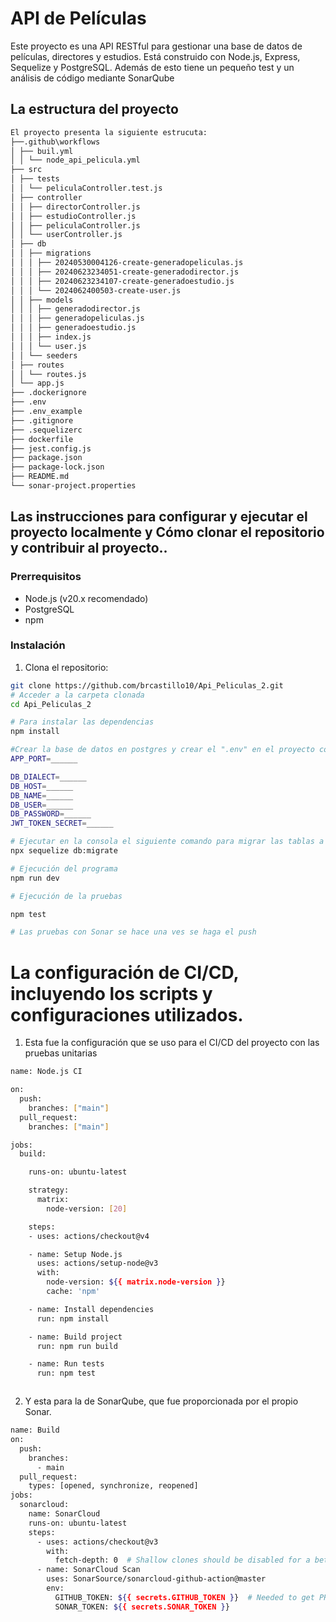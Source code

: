 # API de Películas

Este proyecto es una API RESTful para gestionar una base de datos de películas, directores y estudios. Está construido con Node.js, Express, Sequelize y PostgreSQL. Además de esto tiene un pequeño test y un análisis de código mediante SonarQube

## La estructura del proyecto
```sh
El proyecto presenta la siguiente estrucuta:
├──.github\workflows
│ ├── buil.yml
│ │ └── node_api_pelicula.yml
├── src
│ ├── tests
│ │ └── peliculaController.test.js
│ ├── controller
│ │ ├── directorController.js
│ │ ├── estudioController.js
│ │ ├── peliculaController.js
│ │ └── userController.js
│ ├── db
│ │ ├── migrations
│ │ │ ├── 20240530004126-create-generadopeliculas.js
│ │ │ ├── 20240623234051-create-generadodirector.js
│ │ │ ├── 20240623234107-create-generadoestudio.js
│ │ │ └── 2024062400503-create-user.js
│ │ ├── models
│ │ │ ├── generadodirector.js
│ │ │ ├── generadopeliculas.js
│ │ │ ├── generadoestudio.js
│ │ │ ├── index.js
│ │ │ └── user.js
│ │ └── seeders
│ ├── routes
│ │ └── routes.js
│ └── app.js
├── .dockerignore
├── .env
├── .env_example
├── .gitignore
├── .sequelizerc
├── dockerfile
├── jest.config.js
├── package.json
├── package-lock.json
├── README.md
└── sonar-project.properties
```
## Las instrucciones para configurar y ejecutar el proyecto localmente y Cómo clonar el repositorio y contribuir al proyecto..

### Prerrequisitos

- Node.js (v20.x recomendado)
- PostgreSQL
- npm

### Instalación

1. Clona el repositorio:

```sh
git clone https://github.com/brcastillo10/Api_Peliculas_2.git
# Acceder a la carpeta clonada 
cd Api_Peliculas_2

# Para instalar las dependencias
npm install

#Crear la base de datos en postgres y crear el ".env" en el proyecto con lo siguiente
APP_PORT=______

DB_DIALECT=______
DB_HOST=______
DB_NAME=______
DB_USER=______
DB_PASSWORD=______
JWT_TOKEN_SECRET=______

# Ejecutar en la consola el siguiente comando para migrar las tablas a la base de datos
npx sequelize db:migrate

# Ejecución del programa
npm run dev

# Ejecución de la pruebas

npm test

# Las pruebas con Sonar se hace una ves se haga el push
```
# La configuración de CI/CD, incluyendo los scripts y configuraciones utilizados.

1. Esta fue la configuración que se uso para el CI/CD del proyecto con las pruebas unitarias

```sh
name: Node.js CI

on:
  push:
    branches: ["main"]
  pull_request:
    branches: ["main"]

jobs:
  build:

    runs-on: ubuntu-latest

    strategy:
      matrix:
        node-version: [20]

    steps:
    - uses: actions/checkout@v4

    - name: Setup Node.js
      uses: actions/setup-node@v3
      with:
        node-version: ${{ matrix.node-version }}
        cache: 'npm'

    - name: Install dependencies
      run: npm install

    - name: Build project
      run: npm run build

    - name: Run tests
      run: npm test



```
2. Y esta para la de SonarQube, que fue proporcionada por el propio Sonar.

```sh
name: Build
on:
  push:
    branches:
      - main
  pull_request:
    types: [opened, synchronize, reopened]
jobs:
  sonarcloud:
    name: SonarCloud
    runs-on: ubuntu-latest
    steps:
      - uses: actions/checkout@v3
        with:
          fetch-depth: 0  # Shallow clones should be disabled for a better relevancy of analysis
      - name: SonarCloud Scan
        uses: SonarSource/sonarcloud-github-action@master
        env:
          GITHUB_TOKEN: ${{ secrets.GITHUB_TOKEN }}  # Needed to get PR information, if any
          SONAR_TOKEN: ${{ secrets.SONAR_TOKEN }}

```